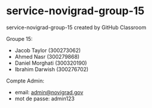 # service-novigrad-group-15
service-novigrad-group-15 created by GitHub Classroom

Groupe 15:
- Jacob Taylor (300273062)
- Ahmed Nasr (300279868)
- Daniel Morghati (300320190)
- Ibrahim Darwish (300276702)

Compte Admin:
- email: admin@novigrad.gov
- mot de passe: admin123
